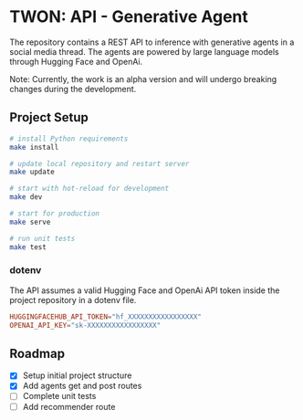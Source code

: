 # TWON: API - Generative Agent

The repository contains a REST API to inference with generative agents in a social media thread. The agents are powered by large language models through Hugging Face and OpenAi.

Note: Currently, the work is an alpha version and will undergo breaking changes during the development.

## Project Setup

```sh
# install Python requirements
make install

# update local repository and restart server
make update

# start with hot-reload for development
make dev

# start for production
make serve

# run unit tests
make test
```

### dotenv

The API assumes a valid Hugging Face and OpenAi API token inside the project repository in a dotenv file.

```toml
HUGGINGFACEHUB_API_TOKEN="hf_XXXXXXXXXXXXXXXXX"
OPENAI_API_KEY="sk-XXXXXXXXXXXXXXXXX"
```

## Roadmap

- [x] Setup initial project structure
- [x] Add agents get and post routes
- [ ] Complete unit tests
- [ ] Add recommender route
